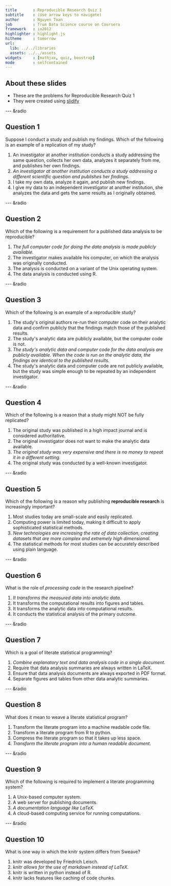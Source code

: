 ```yaml
---
title       : Reproducible Research Quiz 1
subtitle    : (Use arrow keys to navigate)
author      : Nguyen Toan
job         : from Data Science course on Coursera
framework   : io2012
highlighter : highlight.js
hitheme     : tomorrow
url:
  lib: ../../libraries
  assets: ../../assets
widgets     : [mathjax, quiz, boostrap]
mode        : selfcontained
---
```



## About these slides
- These are the problems for Reproducible Research Quiz 1
- They were created using [slidify](http://ramnathv.github.io/slidify/)

--- &radio

## Question 1

Suppose I conduct a study and publish my findings. Which of the following is an example of a replication of my study?

1. An investigator at another institution conducts a study addressing the same question, collects her own data, analyzes it separately from me, and publishes her own findings.
2. _An investigator at another institution conducts a study addressing a different scientific question and publishes her findings._
3. I take my own data, analyze it again, and publish new findings.
4. I give my data to an independent investigator at another institution, she analyzes the data and gets the same results as I originally obtained.

--- &radio

## Question 2

Which of the following is a requirement for a published data analysis to be reproducible?

1. _The full computer code for doing the data analysis is made publicly available._
2. The investigator makes available his computer, on which the analysis was originally conducted.
3. The analysis is conducted on a variant of the Unix operating system.
4. The data analysis is conducted using R.

--- &radio

## Question 3

Which of the following is an example of a reproducible study?

1. The study's original authors re-run their computer code on their analytic data and confirm publicly that the findings match those of the published results.      
2. The study's analytic data are publicly available, but the computer code is not.			
3. _The study's analytic data and computer code for the data analysis are publicly available. When the code is run on the analytic data, the findings are identical to the published results._
4. The study's analytic data and computer code are not publicly available, but the study was simple enough to be repeated by an independent investigator.

--- &radio

## Question 4

Which of the following is a reason that a study might NOT be fully replicated?

1. The original study was published in a high impact journal and is considered authoritative.    	
2. The original investigator does not want to make the analytic data available.			
3. _The original study was very expensive and there is no money to repeat it in a different setting._
4. The original study was conducted by a well-known investigator.

--- &radio

## Question 5

Which of the following is a reason why publishing **reproducible research** is increasingly important?

1. Most studies today are small-scale and easily replicated.    	
2. Computing power is limited today, making it difficult to apply sophisticated statistical methods.			
3. _New technologies are increasing the rate of data collection, creating datasets that are more complex and extremely high dimensional._
4. The statistical methods for most studies can be accurately described using plain language.

--- &radio

## Question 6

What is the role of *processing code* in the research pipeline?

1. _It transforms the measured data into analytic data._
2. It transforms the computational results into figures and tables.  		
3. It transforms the analytic data into computational results.			
4. It conducts the statistical analysis of the primary outcome.

--- &radio

## Question 7

Which is a goal of literate statistical programming?

1. _Combine explanatory text and data analysis code in a single document._
2. Require that data analysis summaries are always written in LaTeX.			
3. Ensure that data analysis documents are always exported in PDF format.			
4. Separate figures and tables from other data analytic summaries.

--- &radio

## Question 8

What does it mean to weave a literate statistical program?

1. Transform the literate program into a machine readable code file.    	
2. Transform a literate program from R to python.			
3. Compress the literate program so that it takes up less space.			
4. _Transform the literate program into a human readable document._

--- &radio

## Question 9

Which of the following is required to implement a literate programming system?

1. A Unix-based computer system.    	
2. A web server for publishing documents.			
3. _A documentation language like LaTeX._
4. A cloud-based computing service for running computations.

--- &radio

## Question 10

What is one way in which the knitr system differs from Sweave?

1. knitr was developed by Friedrich Leisch.    	
2. _knitr allows for the use of markdown instead of LaTeX._
3. knitr is written in python instead of R.
4. knitr lacks features like caching of code chunks.
